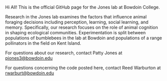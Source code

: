Hi All! This is the official GitHub page for the Jones lab at Bowdoin College. 

Research in the Jones lab examines the factors that influence animal foraging decisions including perception, learning, social learning, and memory. 
Specifically, our research focuses on the role of animal cognition in shaping ecological communities. 
Experimentation is split between populations of bumblebees in the lab at Bowdoin and populations of a range pollinators in the field on Kent Island.

For questions about our research, contact Patty Jones at pjones3@bowdoin.edu

For questions concerning the code posted here, contact Reed Warburton at rwarburt@bowdoin.edu

<!---
JonesLabBowdoin/JonesLabBowdoin is a ✨ special ✨ repository because its `README.md` (this file) appears on your GitHub profile.
You can click the Preview link to take a look at your changes.
--->
